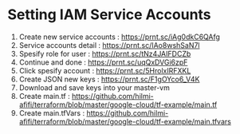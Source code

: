# Setting IAM Service Accounts 
1. Create new service accounts : https://prnt.sc/iAg0dkC6QAfg
2. Service accounts detail : https://prnt.sc/IAo8wshSaN7l
3. Spesify role for user : https://prnt.sc/tNz4JAIFDCZb
4. Continue and done : https://prnt.sc/uqQxDVGi6zpF
5. Click spesify account : https://prnt.sc/5HrolxIRFXKL
6. Create JSON new keys : https://prnt.sc/F1gOYco6_V4K
7. Download and save keys into your master-vm
8. Create main.tf : https://github.com/hilmi-afifi/terraform/blob/master/google-cloud/tf-example/main.tf
9. Create main.tfVars : https://github.com/hilmi-afifi/terraform/blob/master/google-cloud/tf-example/main.tfvars
